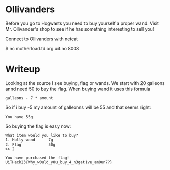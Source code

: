 # Ollivanders

Before you go to Hogwarts you need to buy yourself a proper wand.
Visit Mr. Ollivander's shop to see if he has something interesting to sell you!

Connect to Ollivanders with netcat

$ nc motherload.td.org.uit.no 8008

# Writeup

Looking at the source I see buying, flag or wands. We start with 20 galleons annd need 50 to buy the flag. When buying wand it uses this formula

```
galleons - 7 * amount
```

So if i buy -5 my amount of galleonns will be 55 and that seems right:

```
You have 55g
```

So buying the flag is easy now:

```
What item would you like to buy?
1. Holly wand      7g
2. Flag            50g
>> 2

You have purchased the flag!
UiTHack23{Why_w0uld_y0u_buy_4_n3gat1ve_am0un7?}
```